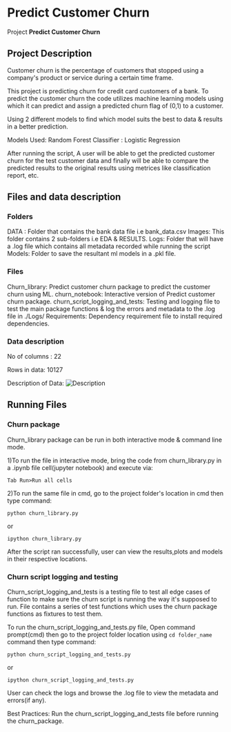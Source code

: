 # Predict Customer Churn

Project **Predict Customer Churn** 

## Project Description
Customer churn is the percentage of customers that stopped using a company's product or service during a certain time frame.

This project is predicting churn for credit card customers of a bank. To predict the customer churn the code utilizes machine learning models using which it can predict and assign a predicted churn flag of (0,1) to a customer. 

Using 2 different models to find which model suits the best to data & results in a better prediction.

Models Used: Random Forest Classifier
           : Logistic Regression

After running the script, A user will be able to get the predicted customer churn for the test customer data and finally will be 
able to compare the predicted results to the original results using metrices like classification report, etc. 

## Files and data description
### Folders
DATA : Folder that contains the bank data file i.e  bank_data.csv
Images: This folder contains 2 sub-folders i.e EDA & RESULTS.
Logs: Folder that will have a .log file which contains all metadata recorded while running the script
Models: Folder to save the resultant ml models in a .pkl file.

### Files
Churn_library: Predict customer churn package to predict the customer churn using ML.
churn_notebook: Interactive version of Predict customer churn package.
churn_script_logging_and_tests: Testing and logging file to test the main package functions & log the errors and metadata to the .log file in ./Logs/
Requirements: Dependency requirement file to install required dependencies.

### Data description

No of columns : 22

Rows in data: 10127

Description of Data: ![Description](https://drive.google.com/file/d/1MbMjMR6hSFhp0aTf2eh73fUCM6XkVdct/view?usp=sharing)

## Running Files

### Churn package
Churn_library package can be run in both interactive mode & command line mode. 

1)To run the file in interactive mode, bring the code from churn_library.py in a .ipynb file cell(jupyter notebook) and execute via:
  ````
  Tab Run>Run all cells 
````

2)To run the same file in cmd, go to the project folder's location in cmd then type command: 

````
python churn_library.py 
````
or
````
ipython churn_library.py
````

After the script ran successfully, user can view the results,plots and models in their respective locations.

### Churn script logging and testing
Churn_script_logging_and_tests is a testing file to test all edge cases of function to make sure the churn script is running the way it's supposed to run. File contains a series of test functions which uses the churn package functions as fixtures to test them. 

To run the churn_script_logging_and_tests.py file, Open command prompt(cmd) then go to the project folder location using ````cd folder_name````
command then type command: 

````
python churn_script_logging_and_tests.py
````

or 

````
ipython churn_script_logging_and_tests.py
````

User can check the logs and browse the .log file to view the metadata and errors(if any).

Best Practices: Run the churn_script_logging_and_tests file before running the churn_package. 
